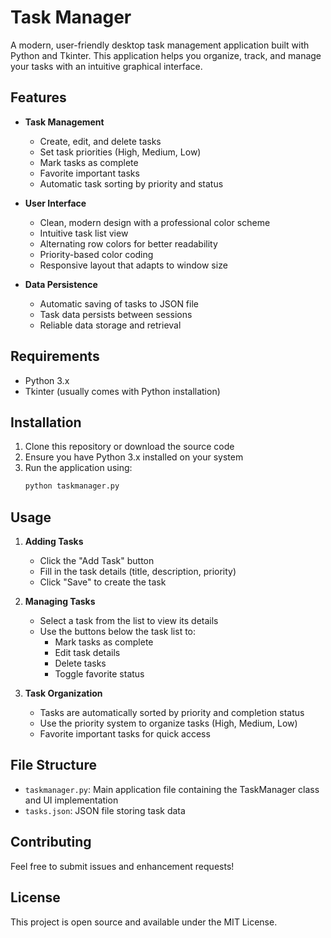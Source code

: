 # Task Manager

A modern, user-friendly desktop task management application built with Python and Tkinter. This application helps you organize, track, and manage your tasks with an intuitive graphical interface.

## Features

- **Task Management**
  - Create, edit, and delete tasks
  - Set task priorities (High, Medium, Low)
  - Mark tasks as complete
  - Favorite important tasks
  - Automatic task sorting by priority and status

- **User Interface**
  - Clean, modern design with a professional color scheme
  - Intuitive task list view
  - Alternating row colors for better readability
  - Priority-based color coding
  - Responsive layout that adapts to window size

- **Data Persistence**
  - Automatic saving of tasks to JSON file
  - Task data persists between sessions
  - Reliable data storage and retrieval

## Requirements

- Python 3.x
- Tkinter (usually comes with Python installation)

## Installation

1. Clone this repository or download the source code
2. Ensure you have Python 3.x installed on your system
3. Run the application using:
   ```bash
   python taskmanager.py
   ```

## Usage

1. **Adding Tasks**
   - Click the "Add Task" button
   - Fill in the task details (title, description, priority)
   - Click "Save" to create the task

2. **Managing Tasks**
   - Select a task from the list to view its details
   - Use the buttons below the task list to:
     - Mark tasks as complete
     - Edit task details
     - Delete tasks
     - Toggle favorite status

3. **Task Organization**
   - Tasks are automatically sorted by priority and completion status
   - Use the priority system to organize tasks (High, Medium, Low)
   - Favorite important tasks for quick access

## File Structure

- `taskmanager.py`: Main application file containing the TaskManager class and UI implementation
- `tasks.json`: JSON file storing task data

## Contributing

Feel free to submit issues and enhancement requests!

## License

This project is open source and available under the MIT License. 